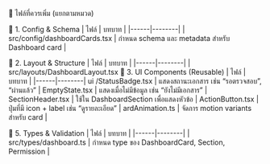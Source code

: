 📁 ไฟล์ที่ควรเพิ่ม (แยกตามหมวด)

🔹 1. Config & Schema
| ไฟล์ | บทบาท |
|------|--------|
| src/config/dashboardCards.tsx | กำหนด schema และ metadata สำหรับ Dashboard card |

🔹 2. Layout & Structure
| ไฟล์ | บทบาท |
|------|--------|
| src/layouts/DashboardLayout.tsx
🔹 3. UI Components (Reusable)
| ไฟล์ | บทบาท |
|------|--------|
ui
/StatusBadge.tsx | แสดงสถานะเอกสาร เช่น “รอตรวจสอบ”, “ผ่านแล้ว” |
EmptyState.tsx | แสดงเมื่อไม่มีข้อมูล เช่น “ยังไม่มีเอกสาร” |
SectionHeader.tsx | ใช้ใน DashboardSection เพื่อแสดงหัวข้อ |
ActionButton.tsx | ปุ่มที่มี icon + label เช่น “ดูรายละเอียด” |
ardAnimation.ts | จัดการ motion variants สำหรับ card |

🔹 5. Types & Validation
| ไฟล์ | บทบาท |
|------|--------|
| src/types/dashboard.ts | กำหนด type ของ DashboardCard, Section, Permission |
